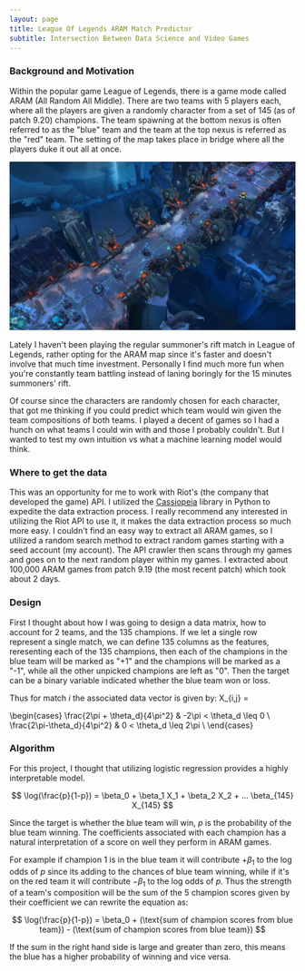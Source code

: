 ```yaml
---
layout: page
title: League Of Legends ARAM Match Predictor
subtitle: Intersection Between Data Science and Video Games 
---
```



### Background and Motivation

Within the popular game League of Legends, there is a game mode called ARAM (All Random All Middle). There are two teams with 5 players each, where all the players are given a randomly character from a set of 145 (as of patch 9.20) champions.  The team spawning at the bottom nexus is often referred to as the "blue" team and the team at the top nexus is referred as the "red" team.  The setting of the map takes place in bridge where all the players duke it out all at once. 

![GitHub Logo](/img/aram.jpg)


Lately I haven't been playing the regular summoner's rift match in League of Legends, rather opting for the ARAM map since it's faster and doesn't involve that much time investment.  Personally I find much more fun when you're constantly team battling instead of laning boringly for the 15 minutes summoners' rift. 

Of course since the characters are randomly chosen for each character, that got me thinking if you could predict which team would win given the team compositions of both teams.  I played a decent of games so I had a hunch on what teams I could win with and those I probably couldn't. But I wanted to test my own intuition vs what a machine learning model would think. 

### Where to get the data

This was an opportunity for me to work with Riot's (the company that developed the game) API. I utilized the 
[Cassiopeia](https://github.com/meraki-analytics/cassiopeia) library in Python to expedite the data extraction process. I really recommend any interested in utilizing the Riot API to use it, it makes the data extraction process so much more easy.  I couldn't find an easy way to extract all ARAM games, so I utilized a random search method to extract random games starting with a seed account (my account).  The API crawler then scans through my games and goes on to the next random player within my games.  I extracted about 100,000 ARAM games from patch 9.19 (the most recent patch) which took about 2 days.

### Design

First I thought about how I was going to design a data matrix, how to account for 2 teams, and the 135 champions.  If we let a single row represent a single match, we can define 135 columns as the features, reresenting each of the 135 champions, then each of the champions in the blue team will be marked as "+1" and the champions will be marked as a "-1", while all the other unpicked champions are left as "0".  Then the target can be a binary variable indicated whether the blue team won or loss. 

Thus for match $i$ the associated data vector is given by: X_{i,j} =

 \begin{cases} 
      \frac{2\pi + \theta_d}{4\pi^2} & -2\pi < \theta_d \leq 0 \\
      \frac{2\pi-\theta_d}{4\pi^2} & 0 < \theta_d \leq 2\pi \\
   \end{cases}

### Algorithm

For this project, I thought that utilizing logistic regression provides a highly interpretable model.

$$ \log(\frac{p}{1-p}) = \beta_0 + \beta_1 X_1 + \beta_2 X_2 + ... \beta_{145} X_{145} $$

Since the target is whether the blue team will win, $p$ is the probability of the blue team winning.  The coefficients associated with each champion has a natural interpretation of a score on well they perform in ARAM games.

For example if champion 1 is in the blue team it will contribute $+\beta_1$ to the log odds of $p$ since its adding to the chances of blue team winning, while if it's on the red team it will contribute $-\beta_1$ to the log odds of $p$. Thus the strength of a team's composition will be the sum of the 5 champion scores given by their coefficient we can rewrite the equation as:

$$ \log(\frac{p}{1-p}) = \beta_0 + (\text{sum of champion scores from blue team}) - (\text{sum of champion scores from blue team})  $$

If the sum in the right hand side is large and greater than zero, this means the blue has a higher probability of winning and vice versa.


